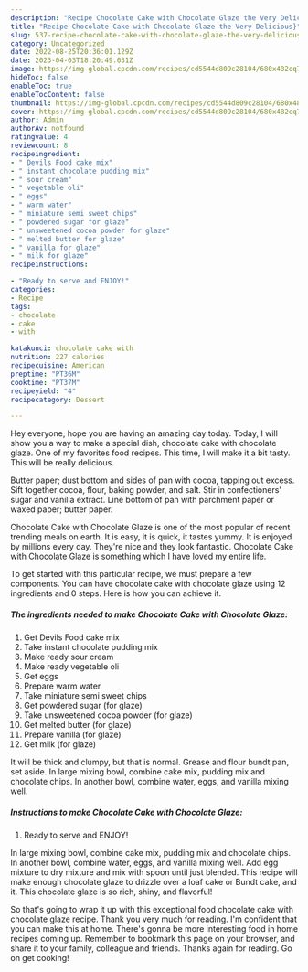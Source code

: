```yaml
---
description: "Recipe Chocolate Cake with Chocolate Glaze the Very Delicious}"
title: "Recipe Chocolate Cake with Chocolate Glaze the Very Delicious}"
slug: 537-recipe-chocolate-cake-with-chocolate-glaze-the-very-delicious
category: Uncategorized
date: 2022-08-25T20:36:01.129Z
date: 2023-04-03T18:20:49.031Z
image: https://img-global.cpcdn.com/recipes/cd5544d809c28104/680x482cq70/chocolate-cake-with-chocolate-glaze-recipe-main-photo.jpg
hideToc: false
enableToc: true
enableTocContent: false
thumbnail: https://img-global.cpcdn.com/recipes/cd5544d809c28104/680x482cq70/chocolate-cake-with-chocolate-glaze-recipe-main-photo.jpg
cover: https://img-global.cpcdn.com/recipes/cd5544d809c28104/680x482cq70/chocolate-cake-with-chocolate-glaze-recipe-main-photo.jpg
author: Admin
authorAv: notfound
ratingvalue: 4
reviewcount: 8
recipeingredient:
- " Devils Food cake mix"
- " instant chocolate pudding mix"
- " sour cream"
- " vegetable oli"
- " eggs"
- " warm water"
- " miniature semi sweet chips"
- " powdered sugar for glaze"
- " unsweetened cocoa powder for glaze"
- " melted butter for glaze"
- " vanilla for glaze"
- " milk for glaze"
recipeinstructions:

- "Ready to serve and ENJOY!"
categories:
- Recipe
tags:
- chocolate
- cake
- with

katakunci: chocolate cake with 
nutrition: 227 calories
recipecuisine: American
preptime: "PT36M"
cooktime: "PT37M"
recipeyield: "4"
recipecategory: Dessert

---
```



Hey everyone, hope you are having an amazing day today. Today, I will show you a way to make a special dish, chocolate cake with chocolate glaze. One of my favorites food recipes. This time, I will make it a bit tasty. This will be really delicious.

Butter paper; dust bottom and sides of pan with cocoa, tapping out excess. Sift together cocoa, flour, baking powder, and salt. Stir in confectioners&#39; sugar and vanilla extract. Line bottom of pan with parchment paper or waxed paper; butter paper.

Chocolate Cake with Chocolate Glaze is one of the most popular of recent trending meals on earth. It is easy, it is quick, it tastes yummy. It is enjoyed by millions every day. They're nice and they look fantastic. Chocolate Cake with Chocolate Glaze is something which I have loved my entire life.


To get started with this particular recipe, we must prepare a few components. You can have chocolate cake with chocolate glaze using 12 ingredients and 0 steps. Here is how you can achieve it.

<!--inarticleads1-->

##### The ingredients needed to make Chocolate Cake with Chocolate Glaze:

1. Get  Devils Food cake mix
1. Take  instant chocolate pudding mix
1. Make ready  sour cream
1. Make ready  vegetable oli
1. Get  eggs
1. Prepare  warm water
1. Take  miniature semi sweet chips
1. Get  powdered sugar (for glaze)
1. Take  unsweetened cocoa powder (for glaze)
1. Get  melted butter (for glaze)
1. Prepare  vanilla (for glaze)
1. Get  milk (for glaze)


It will be thick and clumpy, but that is normal. Grease and flour bundt pan, set aside. In large mixing bowl, combine cake mix, pudding mix and chocolate chips. In another bowl, combine water, eggs, and vanilla mixing well. 

<!--inarticleads2-->

##### Instructions to make Chocolate Cake with Chocolate Glaze:


1. Ready to serve and ENJOY!

In large mixing bowl, combine cake mix, pudding mix and chocolate chips. In another bowl, combine water, eggs, and vanilla mixing well. Add egg mixture to dry mixture and mix with spoon until just blended. This recipe will make enough chocolate glaze to drizzle over a loaf cake or Bundt cake, and it. This chocolate glaze is so rich, shiny, and flavorful! 

So that's going to wrap it up with this exceptional food chocolate cake with chocolate glaze recipe. Thank you very much for reading. I'm confident that you can make this at home. There's gonna be more interesting food in home recipes coming up. Remember to bookmark this page on your browser, and share it to your family, colleague and friends. Thanks again for reading. Go on get cooking!
